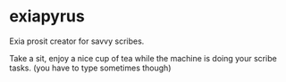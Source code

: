 exiapyrus
=========

Exia prosit creator for savvy scribes.

Take a sit, enjoy a nice cup of tea while the machine is doing your scribe tasks.
(you have to type sometimes though)

